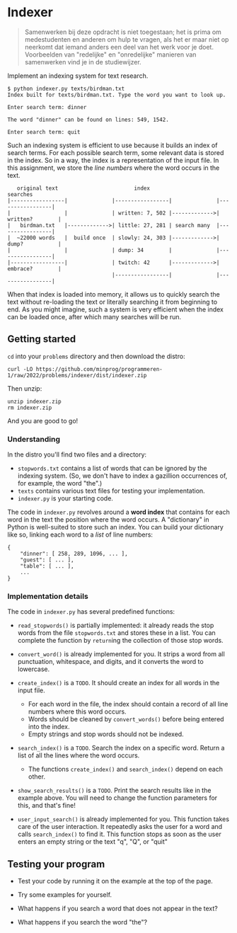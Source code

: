 # Indexer

> Samenwerken bij deze opdracht is niet toegestaan; het is prima om medestudenten en anderen om hulp te vragen, als het er maar niet op neerkomt dat iemand anders een deel van het werk voor je doet. Voorbeelden van "redelijke" en "onredelijke" manieren van samenwerken vind je in de studiewijzer.

Implement an indexing system for text research.

    $ python indexer.py texts/birdman.txt
    Index built for texts/birdman.txt. Type the word you want to look up.

    Enter search term: dinner

    The word "dinner" can be found on lines: 549, 1542.

    Enter search term: quit

Such an indexing system is efficient to use because it builds an index of search terms. For each possible search term, some relevant data is stored in the index. So in a way, the index is a representation of the input file. In this assignment, we store the _line numbers_ where the word occurs in the text.

       original text                        index                           searches
    |-----------------|              |-----------------|              |-----------------|
    |                 |              | written: 7, 502 |------------->| written?        |
    |   birdman.txt   |------------->| little: 27, 281 | search many  |-----------------|
    |  ~22000 words   |  build once  | slowly: 24, 303 |------------->| dump?           |
    |                 |              | dump: 34        |              |-----------------|
    |-----------------|              | twitch: 42      |------------->| embrace?        |
                                     |-----------------|              |-----------------|

When that index is loaded into memory, it allows us to quickly search the text without re-loading the text or literally searching it from beginning to end. As you might imagine, such a system is very efficient when the index can be loaded once, after which many searches will be run.

## Getting started

`cd` into your `problems` directory and then download the distro:

    curl -LO https://github.com/minprog/programmeren-1/raw/2022/problems/indexer/dist/indexer.zip

Then unzip:

    unzip indexer.zip
    rm indexer.zip

And you are good to go!

### Understanding

In the distro you'll find two files and a directory:

- `stopwords.txt` contains a list of words that can be ignored by the indexing system. (So, we don't have to index a gazillion occurrences of, for example, the word "the".)
- `texts` contains various text files for testing your implementation.
- `indexer.py` is your starting code.

The code in `indexer.py` revolves around a **word index** that contains for each word in the text the position where the word occurs. A "dictionary" in Python is well-suited to store such an index. You can build your dictionary like so, linking each word to a _list_ of line numbers:

    {
        "dinner": [ 258, 289, 1096, ... ],
        "guest": [ ... ],
        "table": [ ... ],
        ...
    }

### Implementation details

The code in `indexer.py` has several predefined functions:

- `read_stopwords()` is partially implemented: it already reads the stop words from the file `stopwords.txt` and stores these in a list. You can complete the function by `return`ing the collection of those stop words.

- `convert_word()` is already implemented for you. It strips a word from all punctuation, whitespace, and digits, and it converts the word to lowercase.

- `create_index()` is a `TODO`. It should create an index for all words in the input file.

  - For each word in the file, the index should contain a record of all line numbers where this word occurs.
  - Words should be cleaned by `convert_words()` before being entered into the index.
  - Empty strings and stop words should not be indexed.

- `search_index()` is a `TODO`. Search the index on a specific word. Return a list of all the lines where the word occurs.

  - The functions `create_index()` and `search_index()` depend on each other.

- `show_search_results()` is a `TODO`. Print the search results like in the example above. You will need to change the function parameters for this, and that's fine!

- `user_input_search()` is already implemented for you. This function takes care of the user interaction. It repeatedly asks the user for a word and calls `search_index()` to find it. This function stops as soon as the user enters an empty string or the text "q", "Q", or "quit"

## Testing your program

- Test your code by running it on the example at the top of the page.

- Try some examples for yourself.

- What happens if you search a word that does not appear in the text?

- What happens if you search the word "the"?
